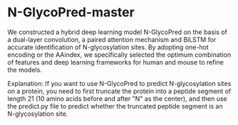 # N-GlycoPred-master

We constructed a hybrid deep learning model N-GlycoPred on the basis of a dual-layer convolution, a paired attention mechanism and BiLSTM for accurate identification of N-glycosylation sites. By adopting one-hot encoding or the AAindex, we specifically selected the optimum combination of features and deep learning frameworks for human and mouse to refine the models. 

Explanation: If you want to use N-GlycoPred to predict N-glycosylation sites on a protein, you need to first truncate the protein into a peptide segment of length 21 (10 amino acids before and after "N" as the center), and then use the predict.py file to predict whether the truncated peptide segment is an N-glycosylation site.
